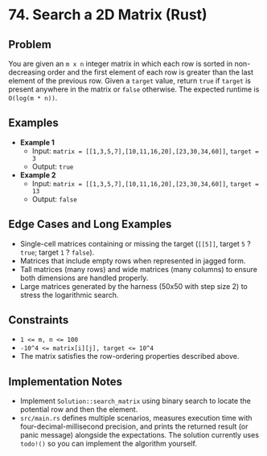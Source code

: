 # 74. Search a 2D Matrix (Rust)

## Problem
You are given an `m x n` integer matrix in which each row is sorted in non-decreasing order and the first element of each row is greater than the last element of the previous row. Given a `target` value, return `true` if `target` is present anywhere in the matrix or `false` otherwise. The expected runtime is `O(log(m * n))`.

## Examples
- **Example 1**
  - Input: `matrix = [[1,3,5,7],[10,11,16,20],[23,30,34,60]]`, `target = 3`
  - Output: `true`
- **Example 2**
  - Input: `matrix = [[1,3,5,7],[10,11,16,20],[23,30,34,60]]`, `target = 13`
  - Output: `false`

## Edge Cases and Long Examples
- Single-cell matrices containing or missing the target (`[[5]]`, target `5` ? `true`; target `1` ? `false`).
- Matrices that include empty rows when represented in jagged form.
- Tall matrices (many rows) and wide matrices (many columns) to ensure both dimensions are handled properly.
- Large matrices generated by the harness (50x50 with step size 2) to stress the logarithmic search.

## Constraints
- `1 <= m, n <= 100`
- `-10^4 <= matrix[i][j], target <= 10^4`
- The matrix satisfies the row-ordering properties described above.

## Implementation Notes
- Implement `Solution::search_matrix` using binary search to locate the potential row and then the element.
- `src/main.rs` defines multiple scenarios, measures execution time with four-decimal-millisecond precision, and prints the returned result (or panic message) alongside the expectations. The solution currently uses `todo!()` so you can implement the algorithm yourself.
